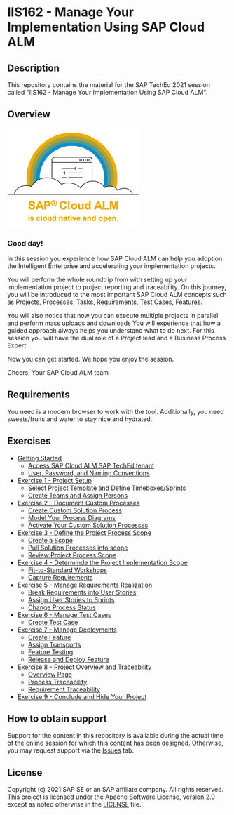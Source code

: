 # IIS162 - Manage Your Implementation Using SAP Cloud ALM

## Description

This repository contains the material for the SAP TechEd 2021 session called "IIS162 - Manage Your Implementation Using SAP Cloud ALM".  

## Overview

<img src="2021-11-11-14-23-55.png" width=300>

### Good day!

In this session you experience how SAP Cloud ALM can help you adoption the Intelligent Enterprise and accelerating your implementation projects.

You will perform the whole roundtrip from with setting up your implementation project to project reporting and traceability. On this journey, you will be introduced to the most important SAP Cloud ALM concepts such as Projects, Processes, Tasks, Requirements, Test Cases, Features. 

You will also notice that now you can execute multiple projects in parallel and perform mass uploads and downloads You will experience that how a guided approach always helps you understand what to do next. For this session you will have the dual role of a Project lead and a Business Process Expert

Now you can get started. We hope you enjoy the session.

​Cheers, Your SAP Cloud ALM team

## Requirements

You need is a modern browser to work with the tool. Additionally, you need sweets/fruits and water to stay nice and hydrated.

## Exercises

- [Getting Started](exercises/ex0/)
    - [Access SAP Cloud ALM SAP TechEd tenant](exercises/ex1#exercise-11-sub-exercise-1-description)
    - [User, Password, and Naming Conventions](exercises/ex1#exercise-11-sub-exercise-1-description)
- [Exercise 1 - Project Setup](exercises/ex1/)
    - [Select Project Template and Define Timeboxes/Sprints](exercises/ex1/README.md#Select-Project-Template-and-Define-Timeboxes/Sprints)
    - [Create Teams and Assign Persons](exercises/ex1/README.md#Create-Teams-and-Assign-Persons)
- [Exercise 2 - Document Custom Processes](exercises/ex2/)
    - [Create Custom Solution Process](exercises/ex2#exercise-21-sub-exercise-1-description)
    - [Model Your Process Diagrams](exercises/ex2#exercise-21-sub-exercise-1-description)
    - [Activate Your Custom Solution Processes](exercises/ex2#exercise-21-sub-exercise-1-description)
- [Exercise 3 - Define the Project Process Scope](exercises/ex3/)
    - [Create a Scope](exercises/ex2#exercise-21-sub-exercise-1-description)
    - [Pull Solution Processes into scope](exercises/ex2#exercise-21-sub-exercise-1-description)
    - [Review Project Process Scope](exercises/ex2#exercise-21-sub-exercise-1-description)
- [Exercise 4 - Determinde the Project Implementation Scope](exercises/ex4/)
    - [Fit-to-Standard Workshops](exercises/ex2#exercise-21-sub-exercise-1-description)
    - [Capture Requirements](exercises/ex2#exercise-21-sub-exercise-1-description)
- [Exercise 5 - Manage Requirements Realization](exercises/ex5/)
    - [Break Requirements into User Stories](exercises/ex2#exercise-21-sub-exercise-1-description)
    - [Assign User Stories to Sprints](exercises/ex2#exercise-21-sub-exercise-1-description)
    - [Change Process Status](exercises/ex2#exercise-21-sub-exercise-1-description)
- [Exercise 6 - Manage Test Cases](exercises/ex6/)
    - [Create Test Case](exercises/ex2#exercise-21-sub-exercise-1-description)
- [Exercise 7 - Manage Deployments](exercises/ex7/)
    - [Create Feature](exercises/ex2#exercise-21-sub-exercise-1-description)
    - [Assign Transports](exercises/ex2#exercise-21-sub-exercise-1-description)
    - [Feature Testing](exercises/ex2#exercise-21-sub-exercise-1-description)
    - [Release and Deploy Feature](exercises/ex2#exercise-21-sub-exercise-1-description)
- [Exercise 8 - Project Overview and Traceability](exercises/ex8/)
    - [Overview Page](exercises/ex2#exercise-21-sub-exercise-1-description)
    - [Process Traceability](exercises/ex2#exercise-21-sub-exercise-1-description)
    - [Requirement Traceability](exercises/ex2#exercise-21-sub-exercise-1-description)
- [Exercise 9 - Conclude and Hide Your Project](exercises/ex9/)    

## How to obtain support

Support for the content in this repository is available during the actual time of the online session for which this content has been designed. Otherwise, you may request support via the [Issues](../../issues) tab.

## License
Copyright (c) 2021 SAP SE or an SAP affiliate company. All rights reserved. This project is licensed under the Apache Software License, version 2.0 except as noted otherwise in the [LICENSE](LICENSES/Apache-2.0.txt) file.
